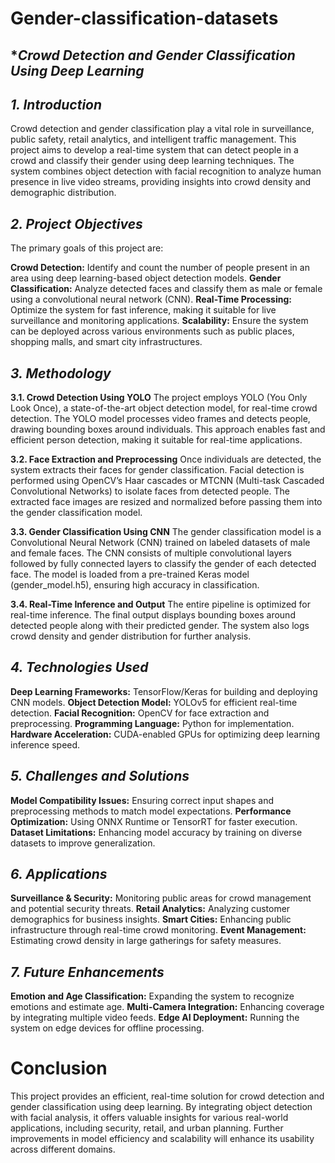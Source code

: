 # **Gender-classification-datasets**

## **Crowd Detection and Gender Classification Using Deep Learning*

## *1. Introduction*

Crowd detection and gender classification play a vital role in surveillance, public safety, retail analytics, and intelligent traffic management. This project aims to develop a real-time system that can detect people in a crowd and classify their gender using deep learning techniques. The system combines object detection with facial recognition to analyze human presence in live video streams, providing insights into crowd density and demographic distribution.

## *2. Project Objectives*

The primary goals of this project are:

**Crowd Detection:** Identify and count the number of people present in an area using deep learning-based object detection models.
**Gender Classification:** Analyze detected faces and classify them as male or female using a convolutional neural network (CNN).
**Real-Time Processing:** Optimize the system for fast inference, making it suitable for live surveillance and monitoring applications.
**Scalability:** Ensure the system can be deployed across various environments such as public places, shopping malls, and smart city infrastructures.

## *3. Methodology*

**3.1. Crowd Detection Using YOLO**
The project employs YOLO (You Only Look Once), a state-of-the-art object detection model, for real-time crowd detection.
The YOLO model processes video frames and detects people, drawing bounding boxes around individuals.
This approach enables fast and efficient person detection, making it suitable for real-time applications.

**3.2. Face Extraction and Preprocessing**
Once individuals are detected, the system extracts their faces for gender classification.
Facial detection is performed using OpenCV’s Haar cascades or MTCNN (Multi-task Cascaded Convolutional Networks) to isolate faces from detected people.
The extracted face images are resized and normalized before passing them into the gender classification model.

**3.3. Gender Classification Using CNN**
The gender classification model is a Convolutional Neural Network (CNN) trained on labeled datasets of male and female faces.
The CNN consists of multiple convolutional layers followed by fully connected layers to classify the gender of each detected face.
The model is loaded from a pre-trained Keras model (gender_model.h5), ensuring high accuracy in classification.

**3.4. Real-Time Inference and Output**
The entire pipeline is optimized for real-time inference.
The final output displays bounding boxes around detected people along with their predicted gender.
The system also logs crowd density and gender distribution for further analysis.

## *4. Technologies Used*

**Deep Learning Frameworks:** TensorFlow/Keras for building and deploying CNN models.
**Object Detection Model:** YOLOv5 for efficient real-time detection.
**Facial Recognition:** OpenCV for face extraction and preprocessing.
**Programming Language:** Python for implementation.
**Hardware Acceleration:** CUDA-enabled GPUs for optimizing deep learning inference speed.

## *5. Challenges and Solutions*

**Model Compatibility Issues:** Ensuring correct input shapes and preprocessing methods to match model expectations.
**Performance Optimization:** Using ONNX Runtime or TensorRT for faster execution.
**Dataset Limitations:** Enhancing model accuracy by training on diverse datasets to improve generalization.

## *6. Applications*

**Surveillance & Security:** Monitoring public areas for crowd management and potential security threats.
**Retail Analytics:** Analyzing customer demographics for business insights.
**Smart Cities:** Enhancing public infrastructure through real-time crowd monitoring.
**Event Management:** Estimating crowd density in large gatherings for safety measures.

## *7. Future Enhancements*
**Emotion and Age Classification:** Expanding the system to recognize emotions and estimate age.
**Multi-Camera Integration:** Enhancing coverage by integrating multiple video feeds.
**Edge AI Deployment:** Running the system on edge devices for offline processing.

# **Conclusion**
This project provides an efficient, real-time solution for crowd detection and gender classification using deep learning. By integrating object detection with facial analysis, it offers valuable insights for various real-world applications, including security, retail, and urban planning. Further improvements in model efficiency and scalability will enhance its usability across different domains.

